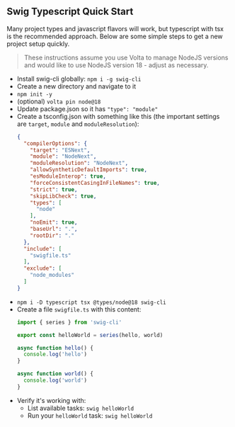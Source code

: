 ## Swig Typescript Quick Start

Many project types and javascript flavors will work, but typescript with tsx is the recommended approach. Below are some simple steps to get a new project setup quickly. 

> These instructions assume you use Volta to manage NodeJS versions and would like to use NodeJS version 18 - adjust as necessary.

- Install swig-cli globally: `npm i -g swig-cli`
- Create a new directory and navigate to it
- `npm init -y`
- (optional) `volta pin node@18`
- Update package.json so it has `"type": "module"`
- Create a tsconfig.json with something like this (the important settings are `target`, `module` and `moduleResolution`):
  ```json
  {
    "compilerOptions": {
      "target": "ESNext",
      "module": "NodeNext",
      "moduleResolution": "NodeNext",
      "allowSyntheticDefaultImports": true,
      "esModuleInterop": true,
      "forceConsistentCasingInFileNames": true,
      "strict": true,
      "skipLibCheck": true,
      "types": [
        "node"
      ],
      "noEmit": true,
      "baseUrl": ".",
      "rootDir": "."
    },
    "include": [
      "swigfile.ts"
    ],
    "exclude": [
      "node_modules"
    ]
  }
  ```
- `npm i -D typescript tsx @types/node@18 swig-cli`
- Create a file `swigfile.ts` with this content:
  ```typescript
  import { series } from 'swig-cli'

  export const helloWorld = series(hello, world)

  async function hello() {
    console.log('hello')
  }

  async function world() {
    console.log('world')
  }
  ```
- Verify it's working with:
  - List available tasks: `swig helloWorld`
  - Run your `helloWorld` task: `swig helloWorld`
